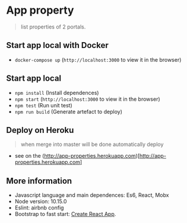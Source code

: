 # App property
> list properties of 2 portals.

## Start app local with Docker
- `docker-compose up` (`http://localhost:3000` to view it in the browser)

##  Start app local
- `npm install` (Install dependences)
- `npm start` (`http://localhost:3000` to view it in the browser)
- `npm test` (Run unit test)
- `npm run build` (Generate artefact to deploy)

## Deploy on Heroku
> when merge into master will be done automatically deploy
- see on the (http://app-properties.herokuapp.com)[http://app-properties.herokuapp.com]

## More information
- Javascript language and main dependences: Es6, React, Mobx
- Node version: 10.15.0
- Eslint: airbnb config
- Bootstrap to fast start: [Create React App](https://github.com/facebook/create-react-app).
